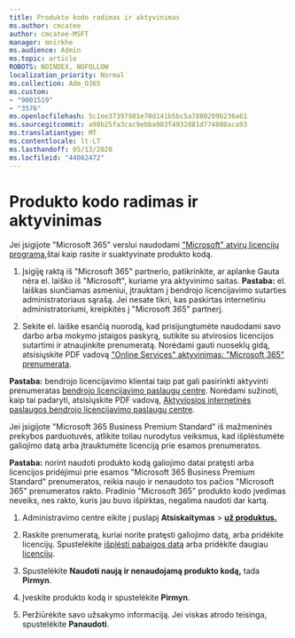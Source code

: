 ```yaml
---
title: Produkto kodo radimas ir aktyvinimas
ms.author: cmcatee
author: cmcatee-MSFT
manager: mnirkhe
ms.audience: Admin
ms.topic: article
ROBOTS: NOINDEX, NOFOLLOW
localization_priority: Normal
ms.collection: Adm_O365
ms.custom:
- "9001519"
- "3576"
ms.openlocfilehash: 5c1ee37397981e70d141b5bc5a7880209b236a61
ms.sourcegitcommit: a98b25fa3cac9ebba983f4932881d774880aca93
ms.translationtype: MT
ms.contentlocale: lt-LT
ms.lasthandoff: 05/13/2020
ms.locfileid: "44062472"
---
```

# <a name="find-and-activate-my-product-key"></a>Produkto kodo radimas ir aktyvinimas

Jei įsigijote "Microsoft 365" verslui naudodami ["Microsoft" atvirų licencijų programą,](https://go.microsoft.com/fwlink/p/?LinkID=613298)štai kaip rasite ir suaktyvinate produkto kodą.

1. Įsigiję raktą iš "Microsoft 365" partnerio, patikrinkite, ar aplanke Gauta nėra el. laiško iš "Microsoft", kuriame yra aktyvinimo saitas.  **Pastaba:** el. laiškas siunčiamas asmeniui, įtrauktam į bendrojo licencijavimo sutarties administratoriaus sąrašą.  Jei nesate tikri, kas paskirtas internetiniu administratoriumi, kreipkitės į "Microsoft 365" partnerį.

2. Sekite el. laiške esančią nuorodą, kad prisijungtumėte naudodami savo darbo arba mokymo įstaigos paskyrą, sutikite su atvirosios licencijos sutartimi ir atnaujinkite prenumeratą.  Norėdami gauti nuoseklų gidą, atsisiųskite PDF vadovą ["Online Services" aktyvinimas: "Microsoft 365" prenumerata](https://go.microsoft.com/fwlink/p/?LinkId=618100). 

**Pastaba:** bendrojo licencijavimo klientai taip pat gali pasirinkti aktyvinti prenumeratas [bendrojo licencijavimo paslaugų centre](https://go.microsoft.com/fwlink/p/?LinkID=282016).  Norėdami sužinoti, kaip tai padaryti, atsisiųskite PDF vadovą, [Aktyviosios internetinės paslaugos bendrojo licencijavimo paslaugų centre](https://go.microsoft.com/fwlink/p/?LinkId=618096).

Jei įsigijote "Microsoft 365 Business Premium Standard" iš mažmeninės prekybos parduotuvės, atlikite toliau nurodytus veiksmus, kad išplėstumėte galiojimo datą arba įtrauktumėte licenciją prie esamos prenumeratos.

**Pastaba:** norint naudoti produkto kodą galiojimo datai pratęsti arba licencijos pridėjimui prie esamos "Microsoft 365 Business Premium Standard" prenumeratos, reikia naujo ir nenaudoto tos pačios "Microsoft 365" prenumeratos rakto.  Pradinio "Microsoft 365" produkto kodo įvedimas neveiks, nes rakto, kuris jau buvo išpirktas, negalima naudoti dar kartą.

1. Administravimo centre eikite į puslapį **Atsiskaitymas**  >  **[už produktus.](https://go.microsoft.com/fwlink/p/?linkid=842054)**

2. Raskite prenumeratą, kuriai norite pratęsti galiojimo datą, arba pridėkite licencijų.  Spustelėkite [išplėsti pabaigos datą](https://go.microsoft.com/fwlink/p/?linkid=842054) arba pridėkite daugiau [licencijų](https://go.microsoft.com/fwlink/p/?linkid=842054).

3. Spustelėkite **Naudoti naują ir nenaudojamą produkto kodą,** tada **Pirmyn**.

4. Įveskite produkto kodą ir spustelėkite **Pirmyn**.

5. Peržiūrėkite savo užsakymo informaciją.  Jei viskas atrodo teisinga, spustelėkite **Panaudoti**.